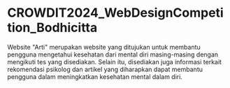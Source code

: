 # CROWDIT2024_WebDesignCompetition_Bodhicitta
Website "Arti" merupakan website yang ditujukan untuk membantu pengguna mengetahui kesehatan dari mental diri masing-masing dengan mengikuti tes yang disediakan. Selain itu, disediakan juga informasi terkait rekomendasi psikolog dan artikel yang diharapkan dapat membantu pengguna dalam meningkatkan kesehatan mental dalam diri.
